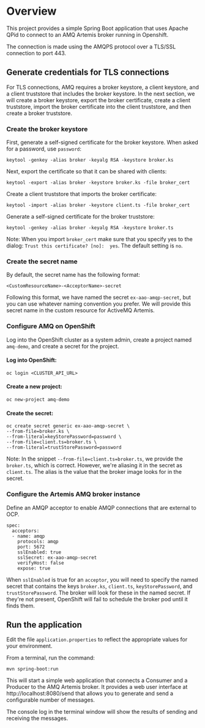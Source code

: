 # Overview
This project provides a simple Spring Boot application that uses Apache QPid to connect to an AMQ Artemis broker running in Openshift.

The connection is made using the AMQPS protocol over a TLS/SSL connection to port 443.

## Generate credentials for TLS connections

For TLS connections, AMQ requires a broker keystore, a client keystore, and a client truststore that includes the broker keystore. In the next section, we will create a broker keystore, export the broker certificate, create a client truststore, import the broker certificate into the client truststore, and then create a broker truststore.

### Create the broker keystore

First, generate a self-signed certificate for the broker keystore. When asked for a password, use `password`:

    keytool -genkey -alias broker -keyalg RSA -keystore broker.ks

Next, export the certificate so that it can be shared with clients:

    keytool -export -alias broker -keystore broker.ks -file broker_cert

Create a client truststore that imports the broker certificate:

    keytool -import -alias broker -keystore client.ts -file broker_cert

Generate a self-signed certificate for the broker truststore:

    keytool -genkey -alias broker -keyalg RSA -keystore broker.ts

Note: When you import `broker_cert` make sure that you specify yes to the dialog: `Trust this certificate? [no]:  yes`. The default setting is `no`.

### Create the secret name

By default, the secret name has the following format:

    <CustomResourceName>-<AcceptorName>-secret

Following this format, we have named the secret `ex-aao-amqp-secret`, but you can use whatever naming convention you prefer. We will provide this secret name in the custom resource for ActiveMQ Artemis.

### Configure AMQ on OpenShift

Log into the OpenShift cluster as a system admin, create a project named `amq-demo`, and create a secret for the project.

#### Log into OpenShift:

    oc login <CLUSTER_API_URL>

#### Create a new project:

    oc new-project amq-demo

#### Create the secret:

    oc create secret generic ex-aao-amqp-secret \
    --from-file=broker.ks \
    --from-literal=keyStorePassword=password \
    --from-file=client.ts=broker.ts \
    --from-literal=trustStorePassword=password

Note: In the snippet `--from-file=client.ts=broker.ts`, we provide the `broker.ts`, which is correct. However, we're aliasing it in the secret as `client.ts`. The alias is the value that the broker image looks for in the secret.

### Configure the Artemis AMQ broker instance

Define an AMQP acceptor to enable AMQP connections that are external to OCP.

    spec:
      acceptors:
      - name: amqp
        protocols: amqp
        port: 5672
        sslEnabled: true
        sslSecret: ex-aao-amqp-secret
        verifyHost: false
        expose: true

When `sslEnabled` is true for an `acceptor`, you will need to specify the named secret that contains the keys `broker.ks`,  `client.ts`,  `keyStorePassword`,  and `trustStorePassword`. The broker will look for these in the named secret. If they're not present, OpenShift will fail to schedule the broker pod until it finds them.

## Run the application

Edit the file `application.properties` to reflect the appropriate values for your environment.

From a terminal, run the command:

    mvn spring-boot:run

This will start a simple web application that connects a Consumer and a Producer to the AMQ Artemis broker. It provides a web user interface at http://localhost:8080/send that allows you to generate and send a configurable number of messages.

The console log in the terminal window will show the results of sending and receiving the messages.
